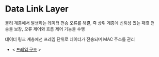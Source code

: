 # Data Link Layer
물리 계층에서 발생하는 데이터 전송 오류를 해결, 즉 상위 계층에 신뢰성 있는 패킷 전송을 보장, 오류 제어와 흐름 제어 기능을 수행 

데이터 링크 계층에선 프레임 단위로 데이터가 전송되며 MAC 주소를 관리 

- < [프레임 구조](6Da-Frame.md) >
